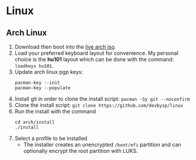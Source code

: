 # Linux

## Arch Linux

1. Download then boot into the [live arch iso](https://archlinux.org/download).
2. Load your preferred keyboard layout for convenience. My personal choice is the **hu101** layout which can be done with the command: `loadkeys hu101`.
3. Update arch linux pgp keys:
    ```shell
    pacman-key --init
    pacman-key --populate
    ```
4. Install git in order to clone the install script: `pacman -Sy git --noconfirm`
5. Clone the install script: `git clone https://github.com/devbysp/linux`
6. Run the install with the command
    ```shell
    cd arch/install
    ./install
    ```
7. Select a profile to be installed
   - The installer creates an unencrypted `/boot/efi` partition and can optionally encrypt the root partition with LUKS.
